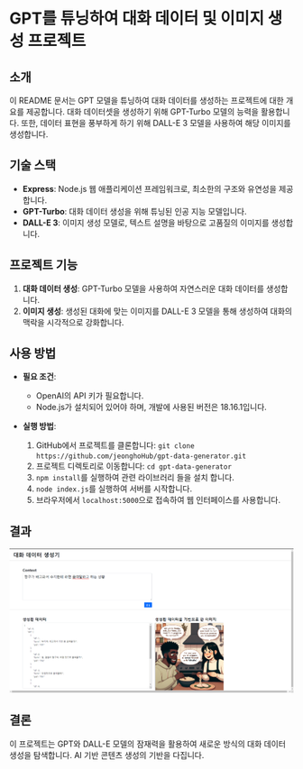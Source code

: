 # GPT를 튜닝하여 대화 데이터 및 이미지 생성 프로젝트

## 소개

이 README 문서는 GPT 모델을 튜닝하여 대화 데이터를 생성하는 프로젝트에 대한 개요를 제공합니다. 대화 데이터셋을 생성하기 위해 GPT-Turbo 모델의 능력을 활용합니다. 또한, 데이터 표현을 풍부하게 하기 위해 DALL-E 3 모델을 사용하여 해당 이미지를 생성합니다.

## 기술 스택

- **Express**: Node.js 웹 애플리케이션 프레임워크로, 최소한의 구조와 유연성을 제공합니다.
- **GPT-Turbo**: 대화 데이터 생성을 위해 튜닝된 인공 지능 모델입니다.
- **DALL-E 3**: 이미지 생성 모델로, 텍스트 설명을 바탕으로 고품질의 이미지를 생성합니다.

## 프로젝트 기능

1. **대화 데이터 생성**: GPT-Turbo 모델을 사용하여 자연스러운 대화 데이터를 생성합니다.
2. **이미지 생성**: 생성된 대화에 맞는 이미지를 DALL-E 3 모델을 통해 생성하여 대화의 맥락을 시각적으로 강화합니다.

## 사용 방법

- **필요 조건**:
  - OpenAI의 API 키가 필요합니다.
  - Node.js가 설치되어 있어야 하며, 개발에 사용된 버전은 18.16.1입니다.

- **실행 방법**:
  1. GitHub에서 프로젝트를 클론합니다: `git clone https://github.com/jeonghoHub/gpt-data-generator.git`
  2. 프로젝트 디렉토리로 이동합니다: `cd gpt-data-generator`
  3. `npm install`를 실행하여 관련 라이브러리 들을 설치 합니다.
  4. `node index.js`를 실행하여 서버를 시작합니다.
  5. 브라우저에서 `localhost:5000`으로 접속하여 웹 인터페이스를 사용합니다.


## 결과
![Alt text](image.png)

## 결론

이 프로젝트는 GPT와 DALL-E 모델의 잠재력을 활용하여 새로운 방식의 대화 데이터 생성을 탐색합니다. AI 기반 콘텐츠 생성의 기반을 다집니다.